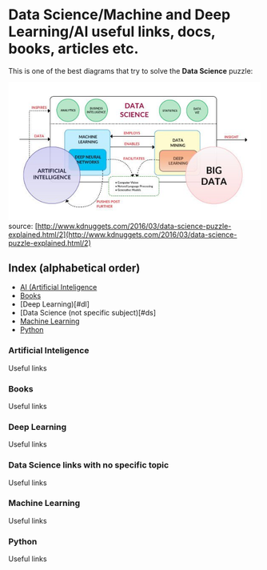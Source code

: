 # Data Science/Machine and Deep Learning/AI useful links, docs, books, articles etc.

This is one of the best diagrams that try to solve the **Data Science** puzzle:

![data science explained](images/ai_data-science-diagram2.jpg)
source: [http://www.kdnuggets.com/2016/03/data-science-puzzle-explained.html/2](http://www.kdnuggets.com/2016/03/data-science-puzzle-explained.html/2)

## Index (alphabetical order)

* [AI (Artificial Inteligence](#ai)
* [Books](#books)
* [Deep Learning)[#dl]
* [Data Science (not specific subject)[#ds]
* [Machine Learning](#ml)
* [Python](#python)

### <a name="ai"></a>Artificial Inteligence
Useful links

### <a name="books"></a>Books
Useful links

### <a name="dl"></a>Deep Learning
Useful links

### <a name="ds"></a>Data Science links with no specific topic
Useful links

### <a name="ml"></a>Machine Learning 
Useful links

### <a name="python"></a>Python
Useful links
